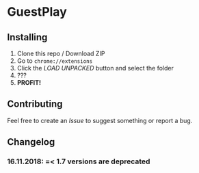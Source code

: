 # GuestPlay

## Installing
1. Clone this repo / Download ZIP
2. Go to `chrome://extensions`
3. Click the *LOAD UNPACKED* button and select the folder
4. ???
5. **PROFIT!**

## Contributing
Feel free to create an *Issue* to suggest something or report a bug.

## Changelog
### 16.11.2018: =< 1.7 versions are deprecated
